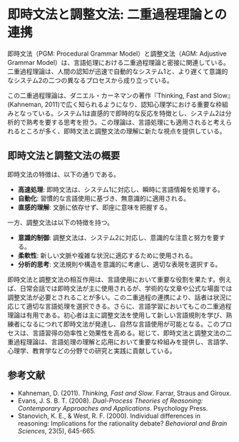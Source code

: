 # 即時文法と調整文法: 二重過程理論との連携

即時文法（PGM: Procedural Grammar Model）と調整文法（AGM: Adjustive Grammar Model）は、言語処理における二重過程理論と密接に関連している。二重過程理論は、人間の認知が迅速で自動的なシステム1と、より遅くて意識的なシステム2の二つの異なるプロセスから成り立っている。

この二重過程理論は、ダニエル・カーネマンの著作『Thinking, Fast and Slow』(Kahneman, 2011)で広く知られるようになり、認知心理学における重要な枠組みとなっている。システム1は直感的で即時的な反応を特徴とし、システム2は分析的で熟考を要する思考を担う。この理論は、言語処理にも適用されると考えられるところが多く、即時文法と調整文法の理解に新たな視点を提供している。

## 即時文法と調整文法の概要

即時文法の特徴は、以下の通りである。

- **高速処理**: 即時文法は、システム1に対応し、瞬時に言語情報を処理する。
- **自動化**: 習慣的な言語使用に基づき、無意識的に適用される。
- **直感的理解**: 文脈に依存せず、即座に意味を把握する。

一方、調整文法は以下の特徴を持つ。

- **意識的制御**: 調整文法は、システム2に対応し、意識的な注意と努力を要する。
- **柔軟性**: 新しい文脈や複雑な状況に適応するために使用される。
- **分析的思考**: 文法規則や構造を意識的に考慮し、適切な表現を選択する。

即時文法と調整文法の相互作用は、言語使用において重要な役割を果たす。例えば、日常会話では即時文法が主に使用されるが、学術的な文章や公式な場面では調整文法が必要とされることが多い。この二重過程の連携により、話者は状況に応じて適切な言語処理を選択できる。さらに、言語学習においてもこの二重過程理論は有用である。初心者は主に調整文法を使用して新しい言語規則を学び、熟練者になるにつれて即時文法が発達し、自然な言語使用が可能となる。このプロセスは、言語習得の効率性と効果性を高める。総じて、即時文法と調整文法の二重過程理論は、言語処理の理解と応用において重要な枠組みを提供し、言語学、心理学、教育学などの分野での研究と実践に貢献している。

## 参考文献

- Kahneman, D. (2011). _Thinking, Fast and Slow_. Farrar, Straus and Giroux.
- Evans, J. S. B. T. (2008). _Dual-Process Theories of Reasoning: Contemporary
  Approaches and Applications_. Psychology Press.
- Stanovich, K. E., & West, R. F. (2000). Individual differences in reasoning:
  Implications for the rationality debate? _Behavioral and Brain Sciences_,
  23(5), 645-665.
